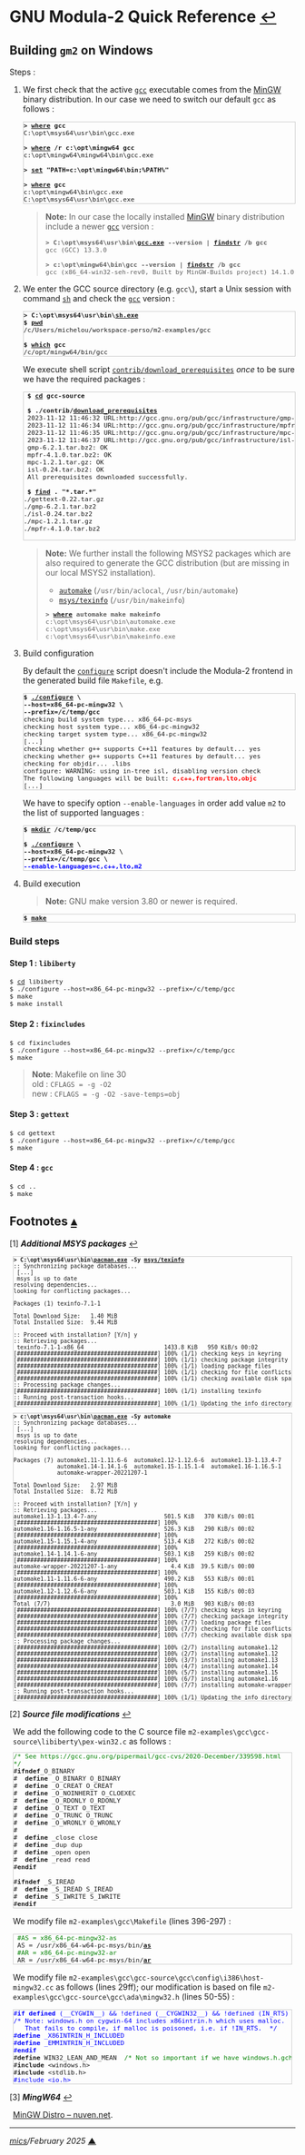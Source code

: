 # <span id="top">GNU Modula-2 Quick Reference</span> <span style="font-size:90%;">[↩](./README.md#top)</span>

## <span id="build_gm2">Building `gm2` on Windows</span>

Steps :

1. We first check that the active [`gcc`][gcc_cli] executable comes from the [MinGW][mingw_binaries] binary distribution. In our case we need to switch our default `gcc` as follows :
   
   <pre style="font-size:80%;border:1px solid #cccccc;">
   <b>&gt; <a href="">where</a> gcc</b>
   C:\opt\msys64\usr\bin\gcc.exe
   &nbsp;
   <b>&gt; <a href="">where</a> /r c:\opt\mingw64 gcc</b>
   c:\opt\mingw64\mingw64\bin\gcc.exe
   &nbsp;
   <b>&gt; <a href="">set</a> "PATH=c:\opt\mingw64\bin;%PATH%"</b>
   &nbsp;
   <b>&gt; <a href="">where</a> gcc</b>
   c:\opt\mingw64\bin\gcc.exe
   C:\opt\msys64\usr\bin\gcc.exe
   </pre>

   > **Note:** In our case the locally installed [MinGW][mingw_binaries] binary distribution include a newer [`gcc`][gcc_cli] version :
   > <pre style="font-size:80%;">
   > <b>&gt; C:\opt\msys64\usr\bin\<a href="https://gcc.gnu.org/onlinedocs/gcc/Invoking-GCC.html" rel="external">gcc.exe</a> --version | <a href="https://learn.microsoft.com/en-us/windows-server/administration/windows-commands/findstr" rel="external">findstr</a> /b gcc</b>
   > gcc (GCC) 13.3.0
   > &nbsp;
   > <b>&gt; c:\opt\mingw64\bin\gcc --version | <a href="https://learn.microsoft.com/en-us/windows-server/administration/windows-commands/findstr" rel="external">findstr</a> /b gcc</b>
   > gcc (x86_64-win32-seh-rev0, Built by MinGW-Builds project) 14.1.0
   > </pre>

2. We enter the GCC source directory (e.g. `gcc\`), start a Unix session with command [`sh`][sh_cli] and check the [`gcc`][gcc_cli] version :

   <pre style="font-size:80%;border:1px solid #cccccc;">
   <b>&gt; C:\opt\msys64\usr\bin\<a href="https://linux.die.net/man/1/sh">sh.exe</a></b>
   <b>$ <a href="">pwd</a></b>
   /c/Users/michelou/workspace-perso/m2-examples/gcc
   &nbsp;
   <b>$ <a href="">which</a> gcc</b>
   /c/opt/mingw64/bin/gcc
   </pre>

   We execute shell script [`contrib/download_prerequisites`](https://github.com/gcc-mirror/gcc/blob/master/contrib/download_prerequisites) *once* to be sure we have the required packages : 
    <!--
    https://stackoverflow.com/questions/9253695/building-gcc-requires-gmp-4-2-mpfr-2-3-1-and-mpc-0-8-0
    -->
    <pre style="font-size:80%;border:1px solid #cccccc;">
    <b>$ <a href="https://man7.org/linux/man-pages/man1/cd.1p.html">cd</a> gcc-source</b>
    &nbsp;
    <b>$ ./contrib/<a href="https://github.com/gcc-mirror/gcc/blob/master/contrib/download_prerequisites" rel="external">download_prerequisites</a></b>
    2023-11-12 11:46:32 URL:http://gcc.gnu.org/pub/gcc/infrastructure/gmp-6.2.1.tar.bz2 [2493916/2493916] -> "gmp-6.2.1.tar.bz2" [1]
    2023-11-12 11:46:34 URL:http://gcc.gnu.org/pub/gcc/infrastructure/mpfr-4.1.0.tar.bz2 [1747243/1747243] -> "mpfr-4.1.0.tar.bz2" [1]
    2023-11-12 11:46:35 URL:http://gcc.gnu.org/pub/gcc/infrastructure/mpc-1.2.1.tar.gz [838731/838731] -> "mpc-1.2.1.tar.gz" [1]
    2023-11-12 11:46:37 URL:http://gcc.gnu.org/pub/gcc/infrastructure/isl-0.24.tar.bz2 [2261594/2261594] -> "isl-0.24.tar.bz2" [1]
    gmp-6.2.1.tar.bz2: OK
    mpfr-4.1.0.tar.bz2: OK
    mpc-1.2.1.tar.gz: OK
    isl-0.24.tar.bz2: OK
    All prerequisites downloaded successfully.
    &nbsp;
    <b>$ <a href="https://man7.org/linux/man-pages/man1/find.1.html" rel="external">find</a> . "*.tar.*"</b>
   ./gettext-0.22.tar.gz
   ./gmp-6.2.1.tar.bz2
   ./isl-0.24.tar.bz2
   ./mpc-1.2.1.tar.gz
   ./mpfr-4.1.0.tar.bz2
    </pre>

    > **Note:** We further install the following MSYS2 packages which are also required to generate the GCC distribution (but are missing in our local MSYS2 installation).
    > - [`automake`][msys2_automake]     (`/usr/bin/aclocal`, `/usr/bin/automake`)
    > - [`msys/texinfo`][msys2_texinfo]  (`/usr/bin/makeinfo`)
    >
    > <pre style="font-size:80%;">
    > <b>&gt; <a href="">where</a> automake make makeinfo</b>
    > c:\opt\msys64\usr\bin\automake.exe
    > c:\opt\msys64\usr\bin\make.exe
    > c:\opt\msys64\usr\bin\makeinfo.exe
    > </pre>

3. Build configuration

   By default the [`configure`][configure_script] script doesn't include the Modula-2 frontend in the generated build file `Makefile`, e.g. 

   <pre style="font-size:80%;border:1px solid #cccccc;">
   <b>$ <a href="https://www.gnu.org/prep/standards/html_node/Configuration.html" rel="external">./configure</a> \
   --host=x86_64-pc-mingw32 \
   --prefix=/c/temp/gcc</b>
   checking build system type... x86_64-pc-msys
   checking host system type... x86_64-pc-mingw32
   checking target system type... x86_64-pc-mingw32
   [...]
   checking whether g++ supports C++11 features by default... yes
   checking whether g++ supports C++11 features by default... yes
   checking for objdir... .libs
   configure: WARNING: using in-tree isl, disabling version check
   The following languages will be built: <span style="color:red;"><b>c,c++,fortran,lto,objc</b></span>
   [...]
   </pre>

   We have to specify option `--enable-languages` in order add value `m2` to the list of supported languages :

   <pre style="font-size:80%;border:1px solid #cccccc;">
   <b>$ <a href="">mkdir</a> /c/temp/gcc</b>
   &nbsp;
   <b>$ <a href="https://www.gnu.org/prep/standards/html_node/Configuration.html" rel="external">./configure</a> \
   --host=x86_64-pc-mingw32 \
   --prefix=/c/temp/gcc \
   <span style="color:blue;">--enable-languages=c,c++,lto,m2</span></b>
   </pre>

4. Build execution

   > **Note:** GNU make version 3.80 or newer is required.

   <pre style="font-size:80%;border:1px solid #cccccc;">
   <b>$ <a href="https://www.gnu.org/software/make/manual/html_node/index.html" rel="external">make</a></b>
   </pre>

### <span id="steps">Build steps</span>

#### Step 1 : `libiberty`

<pre style="font-size:80%;">
$ <a href="">cd</a> libiberty
$ ./configure --host=x86_64-pc-mingw32 --prefix=/c/temp/gcc
$ make
$ make install
</pre>

#### Step 2 : `fixincludes`

<pre style="font-size:80%;">
$ cd fixincludes
$ ./configure --host=x86_64-pc-mingw32 --prefix=/c/temp/gcc
$ make
</pre>
> **Note**:  Makefile on line 30<br/>
> old : `CFLAGS = -g -O2`<br/>
> new : `CFLAGS = -g -O2 -save-temps=obj`

#### Step 3 : `gettext`

<pre style="font-size:80%;">
$ cd gettext
$ ./configure --host=x86_64-pc-mingw32 --prefix=/c/temp/gcc
$ make
</pre>

#### Step 4 : `gcc`

<pre style="font-size:80%;">
$ cd ..
$ make
</pre>

<!--=======================================================================-->

## <span id="footnotes">Footnotes</span> [**&#x25B4;**](#top)

<span id="footnote_01">[1]</span> ***Additional MSYS packages*** [↩](#anchor_01)

<dl><dd style="margin:6px;">
<pre style="font-size:70%;border:1px solid #cccccc;">
<b>&gt; C:\opt\msys64\usr\bin\<a href="https://www.msys2.org/docs/package-management/" rel="external"><b>pacman.exe</b></a> -Sy <a href="https://packages.msys2.org/package/texinfo">msys/texinfo</a></b>
:: Synchronizing package databases...
 [...]
 msys is up to date
resolving dependencies...
looking for conflicting packages...
&nbsp;
Packages (1) texinfo-7.1-1
&nbsp;
Total Download Size:   1.40 MiB
Total Installed Size:  9.44 MiB
&nbsp;
:: Proceed with installation? [Y/n] y
:: Retrieving packages...
 texinfo-7.1-1-x86_64                        1433.8 KiB   950 KiB/s 00:02
[##########################################] 100% (1/1) checking keys in keyring
[##########################################] 100% (1/1) checking package integrity
[##########################################] 100% (1/1) loading package files
[##########################################] 100% (1/1) checking for file conflicts
[##########################################] 100% (1/1) checking available disk space
:: Processing package changes...
[##########################################] 100% (1/1) installing texinfo
:: Running post-transaction hooks...
[##########################################] 100% (1/1) Updating the info directory file...
</pre>

<pre style="font-size:70%;border:1px solid #cccccc;">
<b>&gt; c:\opt\msys64\usr\bin\<a href="https://www.msys2.org/docs/package-management/"><b>pacman.exe</b></a> -Sy automake</b>
:: Synchronizing package databases...
 [...]
 msys is up to date
resolving dependencies...
looking for conflicting packages...

Packages (7) automake1.11-1.11.6-6  automake1.12-1.12.6-6  automake1.13-1.13.4-7
             automake1.14-1.14.1-6  automake1.15-1.15.1-4  automake1.16-1.16.5-1
             automake-wrapper-20221207-1

Total Download Size:   2.97 MiB
Total Installed Size:  8.72 MiB

:: Proceed with installation? [Y/n] y
:: Retrieving packages...
automake1.13-1.13.4-7-any                    501.5 KiB   370 KiB/s 00:01
[##########################################] 100%
automake1.16-1.16.5-1-any                    526.3 KiB   290 KiB/s 00:02
[##########################################] 100%
automake1.15-1.15.1-4-any                    513.4 KiB   272 KiB/s 00:02
[##########################################] 100%
automake1.14-1.14.1-6-any                    503.1 KiB   259 KiB/s 00:02
[##########################################] 100%
automake-wrapper-20221207-1-any                4.4 KiB  39.5 KiB/s 00:00
[##########################################] 100%
automake1.11-1.11.6-6-any                    490.2 KiB   553 KiB/s 00:01
[##########################################] 100%
automake1.12-1.12.6-6-any                    503.1 KiB   155 KiB/s 00:03
[##########################################] 100%
Total (7/7)                                    3.0 MiB   903 KiB/s 00:03
[##########################################] 100% (7/7) checking keys in keyring
[##########################################] 100% (7/7) checking package integrity
[##########################################] 100% (7/7) loading package files
[##########################################] 100% (7/7) checking for file conflicts
[##########################################] 100% (7/7) checking available disk space
:: Processing package changes...
[##########################################] 100% (2/7) installing automake1.12
[##########################################] 100% (2/7) installing automake1.12
[##########################################] 100% (3/7) installing automake1.13
[##########################################] 100% (4/7) installing automake1.14
[##########################################] 100% (5/7) installing automake1.15
[##########################################] 100% (6/7) installing automake1.16
[##########################################] 100% (7/7) installing automake-wrapper
:: Running post-transaction hooks...
[##########################################] 100% (1/1) Updating the info directory file...
</pre>
</dd></dl>

<span id="footnote_02">[2]</span> ***Source file modifications*** [↩](#anchor_02)

<dl><dd style="margin:6px;">
We add the following code to the C source file <code>m2-examples\gcc\gcc-source\libiberty\pex-win32.c</code> as follows :
<pre style="font-size:80%;border:1px solid #cccccc;">
<span style="color:green;">/* See https://gcc.gnu.org/pipermail/gcc-cvs/2020-December/339598.html
*/</span>
#<b>ifndef</b>_O_BINARY
#  <b>define</b> _O_BINARY O_BINARY
#  <b>define</b> _O_CREAT O_CREAT
#  <b>define</b> _O_NOINHERIT O_CLOEXEC
#  <b>define</b> _O_RDONLY O_RDONLY
#  <b>define</b> _O_TEXT O_TEXT
#  <b>define</b> _O_TRUNC O_TRUNC
#  <b>define</b> _O_WRONLY O_WRONLY
#
#  <b>define</b> _close close
#  <b>define</b> _dup dup
#  <b>define</b> _open open
#  <b>define</b> _read read
#<b>endif</b>
&nbsp;
#<b>ifndef</b> _S_IREAD
#  <b>define</b> _S_IREAD S_IREAD
#  <b>define</b> _S_IWRITE S_IWRITE
#<b>endif</b>
</pre>

We modify file `m2-examples\gcc\Makefile` (lines 396-297) :

<pre style="font-size:80%;border:1px solid #cccccc;">
 <span style="color:green;">#AS = x86_64-pc-mingw32-as</span>
 AS = /usr/x86_64-w64-pc-msys/bin/<a href="https://linux.die.net/man/1/as"><b>as</b></a>
 <span style="color:green;">#AR = x86_64-pc-mingw32-ar</span>
 AR = /usr/x86_64-w64-pc-msys/bin/<a href="https://linux.die.net/man/1/ar"><b>ar</b></a>
</pre>

We modify file `m2-examples\gcc\gcc-source\gcc\config\i386\host-mingw32.cc` as follows (lines 29ff); our modification is based on file <code>m2-examples\gcc\gcc-source\gcc\ada\mingw32.h</code> (lines 50-55) :

<pre style="font-size:80%;border:1px solid #cccccc;">
<span style="color:blue;">#<b>if defined</b> (__CYGWIN__) && !defined (__CYGWIN32__) && !defined (IN_RTS)
/* Note: windows.h on cygwin-64 includes x86intrin.h which uses malloc.
   That fails to compile, if malloc is poisoned, i.e. if !IN_RTS.  */
#<b>define</b> _X86INTRIN_H_INCLUDED
#<b>define</b> _EMMINTRIN_H_INCLUDED
#<b>endif</b></span>
#<b>define</b> WIN32_LEAN_AND_MEAN  <span style="color:green;">/* Not so important if we have windows.h.gch.  */</span>
#<b>include</b> &lt;windows.h>
#<b>include</b> &lt;stdlib.h>
<span style="color:blue;">#include &lt;io.h></span>
</pre>
</dd></dl>

<!--
$ C:\opt\msys64\usr\bin\sh.exe ./configure --host=x86_64-pc-mingw32 --prefix=/c/opt/gcc-13 --enable-languages=c,c++,lto,m2
checking build system type... x86_64-pc-msys
checking host system type... x86_64-pc-mingw32
checking target system type... x86_64-pc-mingw32
checking for a BSD-compatible install... /usr/bin/install -c
checking whether ln works... yes
checking whether ln -s works... no, using cp -pR
checking for a sed that does not truncate output... /usr/bin/sed
checking for gawk... gawk
checking for libatomic support... yes
checking for libitm support... no
checking for libsanitizer support... no
checking for libvtv support... yes
checking for libphobos support... no
checking for x86_64-pc-mingw32-gcc... no
checking for gcc... gcc
checking whether the C compiler works... yes
checking for C compiler default output file name... a.exe
checking for suffix of executables... .exe
checking whether we are cross compiling... no
checking for suffix of object files... o
checking whether we are using the GNU C compiler... yes
checking whether gcc accepts -g... yes
checking for gcc option to accept ISO C89... none needed
checking for gcc option to accept ISO C99... none needed
checking for x86_64-pc-mingw32-g++... no
checking for x86_64-pc-mingw32-c++... no
checking for x86_64-pc-mingw32-gpp... no
checking for x86_64-pc-mingw32-aCC... no
checking for x86_64-pc-mingw32-CC... no
checking for x86_64-pc-mingw32-cxx... no
checking for x86_64-pc-mingw32-cc++... no
checking for x86_64-pc-mingw32-cl.exe... no
checking for x86_64-pc-mingw32-FCC... no
checking for x86_64-pc-mingw32-KCC... no
checking for x86_64-pc-mingw32-RCC... no
checking for x86_64-pc-mingw32-xlC_r... no
checking for x86_64-pc-mingw32-xlC... no
checking for g++... g++
checking whether we are using the GNU C++ compiler... yes
checking whether g++ accepts -g... yes
checking whether g++ accepts -static-libstdc++ -static-libgcc... yes
checking for x86_64-pc-mingw32-gnatbind... no
checking for gnatbind... gnatbind
checking for x86_64-pc-mingw32-gnatmake... no
checking for gnatmake... gnatmake
checking whether compiler driver understands Ada and is recent enough... no
checking for x86_64-pc-mingw32-gdc... no
checking for gdc... no
checking whether the D compiler works... no
checking how to compare bootstrapped objects... cmp --ignore-initial=16 $$f1 $$f2
checking whether g++ supports C++11 features by default... yes
checking whether g++ supports C++11 features by default... yes
checking for objdir... .libs
configure: WARNING: using in-tree isl, disabling version check
 'c++' language required by 'm2' in stage 1; enabling
*** This configuration is not supported in the following subdirectories:
     target-libgomp target-libitm target-libsanitizer target-libphobos target-libffi target-libgo gnattools gotools target-libada target-zlib target-libbacktrace target-libgfortran target-libobjc
    (Any other directories should still work fine.)
checking for default BUILD_CONFIG...
checking for --enable-vtable-verify... no
checking for bison... no
checking for byacc... no
checking for yacc... no
checking for bison... no
checking for gm4... no
checking for gnum4... no
checking for m4... m4
checking for flex... no
checking for lex... no
checking for flex... no
checking for makeinfo... makeinfo
checking for expect... no
checking for runtest... no
checking for x86_64-pc-mingw32-ar... no
checking for x86_64-pc-mingw32-as... no
checking for x86_64-pc-mingw32-dlltool... no
checking for x86_64-pc-mingw32-dsymutil... no
checking for ld... (cached) /usr/lib/gcc/x86_64-pc-msys/13.2.0/../../../../x86_64-pc-msys/bin/ld.exe
checking for x86_64-pc-mingw32-ld... (cached) /usr/lib/gcc/x86_64-pc-msys/13.2.0/../../../../x86_64-pc-msys/bin/ld.exe
checking for x86_64-pc-mingw32-lipo... no
checking for x86_64-pc-mingw32-nm... no
checking for x86_64-pc-mingw32-ranlib... no
checking for x86_64-pc-mingw32-strip... no
checking for x86_64-pc-mingw32-windres... no
checking for x86_64-pc-mingw32-windmc... no
checking for x86_64-pc-mingw32-objcopy... no
checking for x86_64-pc-mingw32-objdump... no
checking for x86_64-pc-mingw32-otool... no
checking for x86_64-pc-mingw32-readelf... no
checking where to find the target ar... pre-installed in /usr/lib/gcc/x86_64-pc-msys/13.2.0/../../../../x86_64-pc-msys/bin
checking where to find the target as... pre-installed in /usr/lib/gcc/x86_64-pc-msys/13.2.0/../../../../x86_64-pc-msys/bin
checking where to find the target cc... pre-installed
checking where to find the target c++... pre-installed
checking where to find the target c++ for libstdc++... pre-installed
checking where to find the target dlltool... pre-installed in /usr/lib/gcc/x86_64-pc-msys/13.2.0/../../../../x86_64-pc-msys/bin
checking where to find the target dsymutil... pre-installed
checking where to find the target gcc... pre-installed
checking where to find the target gfortran... pre-installed
checking where to find the target gccgo... pre-installed
checking where to find the target gdc... pre-installed
checking where to find the target gm2... pre-installed
checking where to find the target ld... pre-installed in /usr/lib/gcc/x86_64-pc-msys/13.2.0/../../../../x86_64-pc-msys/bin
checking where to find the target lipo... pre-installed
checking where to find the target nm... pre-installed in /usr/lib/gcc/x86_64-pc-msys/13.2.0/../../../../x86_64-pc-msys/bin
checking where to find the target objcopy... pre-installed in /usr/lib/gcc/x86_64-pc-msys/13.2.0/../../../../x86_64-pc-msys/bin
checking where to find the target objdump... pre-installed in /usr/lib/gcc/x86_64-pc-msys/13.2.0/../../../../x86_64-pc-msys/bin
checking where to find the target otool... pre-installed
checking where to find the target ranlib... pre-installed in /usr/lib/gcc/x86_64-pc-msys/13.2.0/../../../../x86_64-pc-msys/bin
checking where to find the target readelf... pre-installed in /usr/lib/gcc/x86_64-pc-msys/13.2.0/../../../../x86_64-pc-msys/bin
checking where to find the target strip... pre-installed in /usr/lib/gcc/x86_64-pc-msys/13.2.0/../../../../x86_64-pc-msys/bin
checking where to find the target windres... pre-installed
checking where to find the target windmc... pre-installed
checking whether to enable maintainer-specific portions of Makefiles... no
configure: creating ./config.status
config.status: creating Makefile
-->

<!--
g++ -c -DIN_GCC       -DGENERATOR_FILE -I. -Ibuild -I../.././gcc -I../.././gcc/build -I../.././gcc/../include -I./../intl -I../.././gcc/../libcpp/include  \
        -o build/gengtype.o ../.././gcc/gengtype.cc
/c/Users/michelou/workspace-perso/m2-examples/gcc-13-20230219/missing flex  -ogengtype-lex.cc ../.././gcc/gengtype-lex.l && { \
  echo '#ifdef HOST_GENERATOR_FILE' > gengtype-lex.cc.tmp; \
  echo '#include "config.h"'       >> gengtype-lex.cc.tmp; \
  echo '#else'                     >> gengtype-lex.cc.tmp; \
  echo '#include "bconfig.h"'      >> gengtype-lex.cc.tmp; \
  echo '#endif'                    >> gengtype-lex.cc.tmp; \
  cat gengtype-lex.cc >> gengtype-lex.cc.tmp; \
  mv gengtype-lex.cc.tmp gengtype-lex.cc; \
}
/c/Users/michelou/workspace-perso/m2-examples/gcc-13-20230219/missing: line 81: flex: command not found
WARNING: 'flex' is missing on your system.
         You should only need it if you modified a '.l' file.
         You may want to install the Fast Lexical Analyzer package:
         <http://flex.sourceforge.net/>
make[2]: [Makefile:3076: gengtype-lex.cc] Error 127 (ignored)
g++ -c -DIN_GCC       -DGENERATOR_FILE -I. -Ibuild -I../.././gcc -I../.././gcc/build -I../.././gcc/../include -I./../intl -I../.././gcc/../libcpp/include  \
        -o build/gengtype-lex.o gengtype-lex.cc
cc1plus: fatal error: gengtype-lex.cc: No such file or directory
compilation terminated.
make[2]: *** [Makefile:2855: build/gengtype-lex.o] Error 1
make[2]: Leaving directory '/c/Users/michelou/workspace-perso/m2-examples/gcc-13-20230219/host-x86_64-pc-mingw32/gcc'
make[1]: *** [Makefile:4651: all-gcc] Error 2
make[1]: Leaving directory '/c/Users/michelou/workspace-perso/m2-examples/gcc-13-20230219'
make: *** [Makefile:1064: all] Error 2

michelou@DESKTOP-U9DCNVQ C:\Users\michelou\workspace-perso\m2-examples\gcc-13-20230219
$ where /r c:\opt\msys64 flex
INFO: Could not find files for the given pattern(s).

michelou@DESKTOP-U9DCNVQ C:\Users\michelou\workspace-perso\m2-examples\gcc-13-20230219
$ C:\opt\msys64\usr\bin\pacman.exe -Sy flex
:: Synchronizing package databases...
 clangarm64                                                            404.7 KiB   269 KiB/s 00:02
[####################################################] 100%  mingw32   431.5 KiB   134 KiB/s 00:03
[####################################################] 100%  mingw64   462.0 KiB   251 KiB/s 00:02
[####################################################] 100%  ucrt64    463.8 KiB   254 KiB/s 00:02
[####################################################] 100%  clang32   418.6 KiB   118 KiB/s 00:04
[####################################################] 100%  clang64   455.0 KiB   575 KiB/s 00:01
[####################################################] 100%  msys is up to date
resolving dependencies...
looking for conflicting packages...

Packages (1) flex-2.6.4-3

Total Download Size:   0.30 MiB
Total Installed Size:  1.53 MiB

:: Proceed with installation? [Y/n] y
:: Retrieving packages...
 flex-2.6.4-3-x86_64                                              303.8 KiB   534 KiB/s 00:01
[####################################################] 100% (1/1) checking keys in keyring                                        
[####################################################] 100% (1/1) checking package integrity
[####################################################] 100% (1/1) loading package files
[####################################################] 100% (1/1) checking for file conflicts
[####################################################] 100% (1/1) checking available disk space
:: Processing package changes...
[####################################################] 100% (1/1) installing flex
:: Running post-transaction hooks...
[####################################################] 100% (1/1) Updating the info directory file...
-->
<!--=======================================================================-->

<span id="footnote_03">[3]</span> ***MingW64*** [↩](#anchor_03)

<dl><dd style="margin:6px;">
<a href="https://nuwen.net/mingw.html">MinGW Distro &ndash; nuven.net</a>.
</dd></dl>

***

*[mics](https://lampwww.epfl.ch/~michelou/)/February 2025* [**&#9650;**](#top)
<span id="bottom">&nbsp;</span>

<!-- href links -->

[configure_script]: https://www.gnu.org/prep/standards/html_node/Configuration.html
[gcc_cli]: https://gcc.gnu.org/onlinedocs/gcc/Invoking-GCC.html
[mingw_binaries]: https://github.com/niXman/mingw-builds-binaries/releases
[msys2_automake]: https://packages.msys2.org/package/automake
[msys2_texinfo]: https://packages.msys2.org/package/texinfo
[sh_cli]: https://
